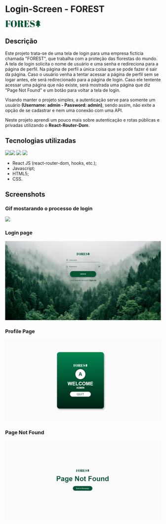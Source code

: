 # Login-Screen - FOREST
![Forest](src/img/logo.png)
## Descrição

Este projeto trata-se de uma tela de login para uma empresa fictícia chamada "FOREST", que trabalha com a proteção das florestas do mundo. A tela de login solicita o nome de usuário e uma senha e redireciona para a página de perfil. Na página de perfil a única coisa que se pode fazer é sair da página. Caso o usuário venha a tentar acessar a página de perfil sem se logar antes, ele será redirecionado para a página de login. Caso ele tentente acessar uma página que não existe, será mostrada uma página que diz "Page Not Found" e um botão para voltar a tela de login. 

Visando manter o projeto simples, a autenticação serve para somente um usuário **(Username: admin - Password: admin)**, sendo assim, não exite a opção de se cadastrar e nem uma conexão com uma API.

Neste projeto aprendi um pouco mais sobre autenticação e rotas públicas e privadas utilizando o **React-Router-Dom**.

## Tecnologias utilizadas
<img src="https://cdn.jsdelivr.net/gh/devicons/devicon/icons/react/react-original.svg" width="30px" heigth="30px" /><img src="https://cdn.jsdelivr.net/gh/devicons/devicon/icons/javascript/javascript-original.svg" width="30px" heigth="30px"/>
 <img src="https://cdn.jsdelivr.net/gh/devicons/devicon/icons/html5/html5-original.svg"  width="30px" heigth="30px"/>
 <img src="https://cdn.jsdelivr.net/gh/devicons/devicon/icons/css3/css3-original.svg" width="30px" heigth="30px"/>

- React JS (react-router-dom, hooks, etc.);
- Javascript;
- HTML5;
- CSS.

## Screenshots

### Gif mostarando o processo de login

![](src/img/Forest.gif)

### Login page

![](src/img/Screenshot-Home.png)

### Profile Page

![](src/img/Screenshot-Profile.png)

### Page Not Found

![](src/img/Screenshot-PageNotFound.png)

